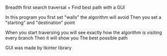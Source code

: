 Breadth first search traversal + Find best path with a GUI

In this program you first set "walls" the algorithm will avoid
Then you set a "starting" and "destination" point

When you start traversing you will see exactly how the algorithm is visiting every branch
Then it will show you The best possible path

GUI was made by tkinter library
